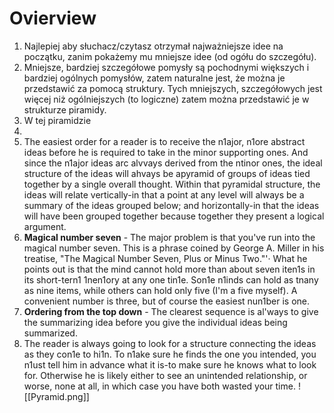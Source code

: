 # Ovierview
1. Najlepiej aby słuchacz/czytasz otrzymał najważniejsze idee na początku, zanim pokażemy mu mniejsze idee (od ogółu do szczegółu).
2. Mniejsze, bardziej szczegółowe pomysły są pochodnymi większych i bardziej ogólnych pomysłów, zatem naturalne jest, że można je przedstawić za pomocą struktury. Tych mniejszych, szczegółowych jest więcej niż ogólniejszych (to logiczne) zatem można przedstawić je w strukturze piramidy.
3. W tej piramidzie
4. 
5. The easiest order for a reader is to receive the n1ajor, n1ore abstract ideas before he is
required to take in the minor supporting ones. And since the n1ajor ideas arc alvvays
derived from the ntinor ones, the ideal structure of the ideas will ahvays be apyramid of groups of ideas tied together by a single overall thought. Within that
pyramidal structure, the ideas will relate vertically-in that a point at any level
will always be a summary of the ideas grouped below; and horizontally-in
that the ideas will have been grouped together because together they present a
logical argument. 
2. **Magical number seven** - The major problem is that you've run into the magical number seven. This is a phrase coined by George A. Miller in his treatise, "The Magical Number Seven, Plus or Minus Two."'· What he points out is that the mind cannot hold more than about seven iten1s in its short-tern1 1nen1ory at any one tin1e. Son1e n1inds can hold as tnany as nine items, while others can hold only five (I'm a five myself). A convenient number is three, but of course the easiest nun1ber is one.
3. **Ordering from the top down** - The clearest sequence is al'ways to
give the summarizing idea before you give the individual ideas being summarized.
4. The reader is always going to look for a structure connecting the
ideas as they con1e to hi1n. To n1ake sure he finds the one you intended, you n1ust
tell him in advance what it is-to make sure he knows what to look for. Otherwise
he is likely either to see an unintended relationship, or worse, none at all, in which
case you have both wasted your time.
![[Pyramid.png]]
